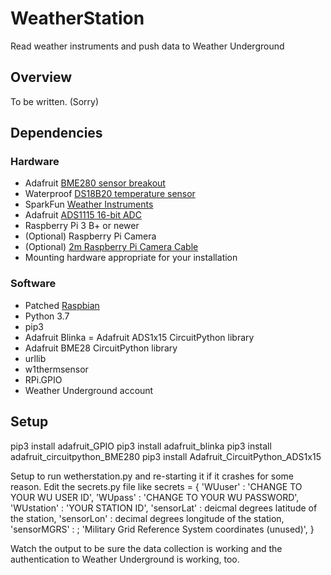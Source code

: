 # WeatherStation
Read weather instruments and push data to Weather Underground

## Overview

To be written. (Sorry)

## Dependencies

### Hardware
- Adafruit [BME280 sensor breakout](https://www.adafruit.com/product/2652)
- Waterproof [DS18B20 temperature sensor](https://www.adafruit.com/product/381)
- SparkFun [Weather Instruments](https://www.sparkfun.com/products/8942)
- Adafruit [ADS1115 16-bit ADC](https://www.adafruit.com/product/1085)
- Raspberry Pi 3 B+ or newer
- (Optional) Raspberry Pi Camera
- (Optional) [2m Raspberry Pi Camera Cable](https://www.adafruit.com/product/2144)
- Mounting hardware appropriate for your installation

### Software

- Patched [Raspbian](https://downloads.raspberrypi.org/raspbian_full_latest)
- Python 3.7
- pip3
- Adafruit Blinka
= Adafruit ADS1x15 CircuitPython library
- Adafruit BME28 CircuitPython library
- urllib
- w1thermsensor
- RPi.GPIO
- Weather Underground account

## Setup

  pip3 install adafruit_GPIO
  pip3 install adafruit_blinka
  pip3 install adafruit_circuitpython_BME280
  pip3 install Adafruit_CircuitPython_ADS1x15

Setup to run wetherstation.py and re-starting it if it crashes for some reason.
Edit the secrets.py file like
  secrets = {
    'WUuser' : 'CHANGE TO YOUR WU USER ID',
    'WUpass' : 'CHANGE TO YOUR WU PASSWORD',
    'WUstation' : 'YOUR STATION ID',
    'sensorLat' : deicmal degrees latitude of the station,
    'sensorLon' : decimal degrees longitude of the station,
    'sensorMGRS' : ;
    'Military Grid Reference System coordinates (unused)',
    }

Watch the output to be sure the data collection is working and the authentication to Weather Underground is working, too.
